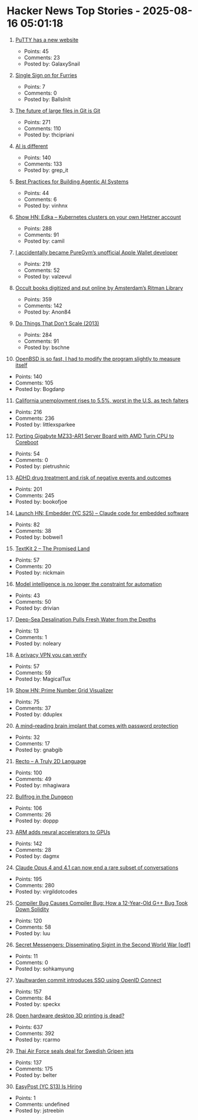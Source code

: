 # Hacker News Top Stories - 2025-08-16 05:01:18

1. [PuTTY has a new website](https://putty.software/)
   - Points: 45
   - Comments: 23
   - Posted by: GalaxySnail

2. [Single Sign on for Furries](https://cendyne.dev/posts/2025-08-15-single-sign-on-for-furries.html)
   - Points: 7
   - Comments: 0
   - Posted by: BallsInIt

3. [The future of large files in Git is Git](https://tylercipriani.com/blog/2025/08/15/git-lfs/)
   - Points: 271
   - Comments: 110
   - Posted by: thcipriani

4. [AI is different](https://www.antirez.com/news/155)
   - Points: 140
   - Comments: 133
   - Posted by: grep_it

5. [Best Practices for Building Agentic AI Systems](https://userjot.com/blog/best-practices-building-agentic-ai-systems)
   - Points: 44
   - Comments: 6
   - Posted by: vinhnx

6. [Show HN: Edka – Kubernetes clusters on your own Hetzner account](https://edka.io)
   - Points: 288
   - Comments: 91
   - Posted by: camil

7. [I accidentally became PureGym’s unofficial Apple Wallet developer](https://drobinin.com/posts/how-i-accidentally-became-puregyms-unofficial-apple-wallet-developer/)
   - Points: 219
   - Comments: 52
   - Posted by: valzevul

8. [Occult books digitized and put online by Amsterdam’s Ritman Library](https://www.openculture.com/2025/08/2178-occult-books-now-digitized-put-online.html)
   - Points: 359
   - Comments: 142
   - Posted by: Anon84

9. [Do Things That Don't Scale (2013)](https://paulgraham.com/ds.html)
   - Points: 284
   - Comments: 91
   - Posted by: bschne

10. [OpenBSD is so fast, I had to modify the program slightly to measure itself](https://flak.tedunangst.com/post/is-OpenBSD-10x-faster-than-Linux)
   - Points: 140
   - Comments: 105
   - Posted by: Bogdanp

11. [California unemployment rises to 5.5%, worst in the U.S. as tech falters](https://www.sfchronicle.com/california/article/unemployment-rate-rises-tech-20819276.php)
   - Points: 216
   - Comments: 236
   - Posted by: littlexsparkee

12. [Porting Gigabyte MZ33-AR1 Server Board with AMD Turin CPU to Coreboot](https://blog.3mdeb.com/2025/2025-08-07-gigabyte_mz33_ar1_part1/)
   - Points: 54
   - Comments: 0
   - Posted by: pietrushnic

13. [ADHD drug treatment and risk of negative events and outcomes](https://www.bmj.com/content/390/bmj-2024-083658)
   - Points: 201
   - Comments: 245
   - Posted by: bookofjoe

14. [Launch HN: Embedder (YC S25) – Claude code for embedded software](undefined)
   - Points: 82
   - Comments: 38
   - Posted by: bobwei1

15. [TextKit 2 – The Promised Land](https://blog.krzyzanowskim.com/2025/08/14/textkit-2-the-promised-land/)
   - Points: 57
   - Comments: 20
   - Posted by: nickmain

16. [Model intelligence is no longer the constraint for automation](https://latentintent.substack.com/p/model-intelligence-is-no-longer-the)
   - Points: 43
   - Comments: 50
   - Posted by: drivian

17. [Deep-Sea Desalination Pulls Fresh Water from the Depths](https://www.scientificamerican.com/article/deep-sea-desalination-pulls-drinking-water-from-the-depths/)
   - Points: 13
   - Comments: 1
   - Posted by: noleary

18. [A privacy VPN you can verify](https://vp.net/l/en-US/blog/Don%27t-Trust-Verify)
   - Points: 57
   - Comments: 59
   - Posted by: MagicalTux

19. [Show HN: Prime Number Grid Visualizer](https://enda.sh/primegrid/)
   - Points: 75
   - Comments: 37
   - Posted by: dduplex

20. [A mind–reading brain implant that comes with password protection](https://www.nature.com/articles/d41586-025-02589-5)
   - Points: 32
   - Comments: 17
   - Posted by: gnabgib

21. [Recto – A Truly 2D Language](https://masatohagiwara.net/recto.html)
   - Points: 100
   - Comments: 49
   - Posted by: mhagiwara

22. [Bullfrog in the Dungeon](https://www.filfre.net/2025/08/bullfrog-in-the-dungeon/)
   - Points: 106
   - Comments: 26
   - Posted by: doppp

23. [ARM adds neural accelerators to GPUs](https://newsroom.arm.com/news/arm-announces-arm-neural-technology)
   - Points: 142
   - Comments: 28
   - Posted by: dagmx

24. [Claude Opus 4 and 4.1 can now end a rare subset of conversations](https://www.anthropic.com/research/end-subset-conversations)
   - Points: 195
   - Comments: 280
   - Posted by: virgildotcodes

25. [Compiler Bug Causes Compiler Bug: How a 12-Year-Old G++ Bug Took Down Solidity](https://osec.io/blog/2025-08-11-compiler-bug-causes-compiler-bug/)
   - Points: 120
   - Comments: 58
   - Posted by: luu

26. [Secret Messengers: Disseminating Sigint in the Second World War [pdf]](https://media.defense.gov/2025/Jul/25/2003761271/-1/-1/0/SECRET_MESSENGERS.PDF)
   - Points: 11
   - Comments: 0
   - Posted by: sohkamyung

27. [Vaultwarden commit introduces SSO using OpenID Connect](https://github.com/dani-garcia/vaultwarden/pull/3899)
   - Points: 157
   - Comments: 84
   - Posted by: speckx

28. [Open hardware desktop 3D printing is dead?](https://www.josefprusa.com/articles/open-hardware-in-3d-printing-is-dead/)
   - Points: 637
   - Comments: 392
   - Posted by: rcarmo

29. [Thai Air Force seals deal for Swedish Gripen jets](https://www.scmp.com/news/asia/southeast-asia/article/3320828/us-f-16s-lose-out-thai-air-force-seals-us600-million-deal-swedish-gripen-jets)
   - Points: 137
   - Comments: 175
   - Posted by: belter

30. [EasyPost (YC S13) Is Hiring](https://www.easypost.com/careers)
   - Points: 1
   - Comments: undefined
   - Posted by: jstreebin

